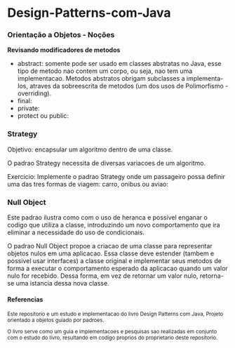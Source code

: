 # Design-Patterns-com-Java

<h3>Orientação a Objetos - Noções</h3>
<p>
  <strong>Revisando modificadores de metodos</strong><br/>
  <ul>
    <li>abstract: somente pode ser usado em classes abstratas no Java, esse tipo de metodo nao contem um corpo, ou seja, nao tem uma implementacao. Metodos abstratos obrigam subclasses a implementa-los, atraves da sobreescrita de metodos (um dos usos de Polimorfismo - <emph>overriding</emph>).</li>
    <li>final:</li>
    <li>private:</li>
    <li>protect ou public:</li>
  </ul>

  
</p>


<h3>Strategy</h3>
<p>Objetivo: encapsular um algoritmo dentro de uma classe.</p>
<p>O padrao Strategy necessita de diversas variacoes de um algoritmo. </p>
<p>Exercicio: Implemente o padrao Strategy onde um passageiro possa definir uma das tres formas de viagem: carro, onibus ou aviao:</p>

<h3>Null Object</h3>
<p>Este padrao ilustra como com o uso de heranca e possivel enganar o codigo que utiliza a classe, introduzindo um novo comportamento que ira eliminar a necessidade do uso de condicionais. </p>
<p>O padrao Null Object propoe a criacao de uma classe para representar objetos nulos em uma aplicacao. Essa classe deve estender (tambem e possivel usar interfaces) a classe original e implementar seus metodos de forma a executar o comportamento esperado da aplicacao quando um valor nulo for recebido. Dessa forma, em vez de retornar um valor nulo, retorna-se uma istancia dessa nova classe.</p>




<h4>Referencias</h4>
<sub>
<p>Este repositorio e um estudo e implementacao do livro Design Patterns com Java, Projeto orientado a objetos guiado por padroes.</p>
  <p>O livro serve como um guia e implementacoes e pesquisas sao realizadas em conjunto com o estudo do livro, resultando em codigo proprios do proprietario deste repositorio.</p>
</sub>
